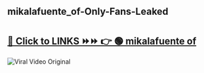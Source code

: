 
 ## mikalafuente_of-Only-Fans-Leaked

# <h2><a href="https://clipsfans.com/mikalafuente_of&ref=git">🔗 Click to LINKS ⏩⏩ 👉 🟢 mikalafuente of </a></h2>

<a href="https://clipsfans.com/mikalafuente_of&ref=git" rel="nofollow" data-target="animated-image.originalLink"><img src="https://i.ibb.co.com/xMMVF88/686577567.gif" alt="Viral Video Original" style="max-width: 100%; display: inline-block;" data-target="animated-image.originalImage"></a>
